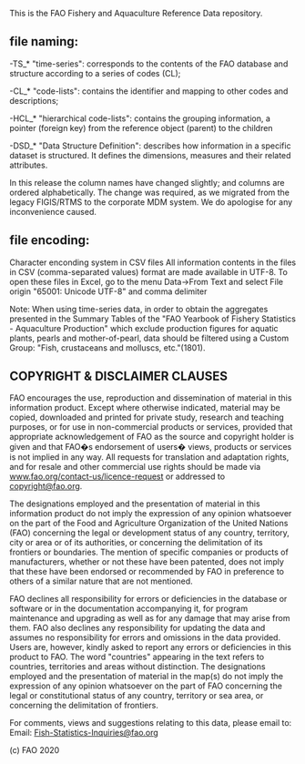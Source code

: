 This is the FAO Fishery and Aquaculture Reference Data repository.


file naming:
-------------
-TS_*  "time-series": corresponds to the contents of the FAO database and structure according to a series of codes (CL);

-CL_*  "code-lists": contains the identifier and mapping to other codes and descriptions; 

-HCL_*  "hierarchical code-lists": contains the grouping information, a pointer (foreign key) from the reference object (parent) to the children

-DSD_* "Data Structure Definition": describes how information in a specific dataset is structured. It defines the dimensions, measures and their related attributes. 

In this release the column names have changed slightly; and columns are ordered alphabetically. The change was required, as we migrated from the legacy FIGIS/RTMS to the corporate MDM system. 
We do apologise for any inconvenience caused.

file encoding:
-------------
Character enconding system in CSV files
All information contents in the files in CSV (comma-separated values) format are made available in UTF-8. 
To open these files in Excel, go to the menu
Data->From Text and select File origin "65001: Unicode UTF-8" and comma delimiter

Note: When using time-series data, in order to obtain the aggregates presented in the 
Summary Tables of the "FAO Yearbook of Fishery Statistics - Aquaculture Production" which exclude production figures 
for aquatic plants, pearls and mother-of-pearl, data should be filtered using a Custom Group:
"Fish, crustaceans and molluscs, etc."(1801).

COPYRIGHT & DISCLAIMER CLAUSES
---------------------
FAO encourages the use, reproduction and dissemination of material in this information product. Except where otherwise indicated, material may be copied, downloaded and printed for private study, research and teaching purposes, or for use in non-commercial products or services, provided that appropriate acknowledgement of FAO as the source and copyright holder is given and that FAO�s endorsement of users� views, products or services is not implied in any way.
All requests for translation and adaptation rights, and for resale and other commercial use rights should be made via www.fao.org/contact-us/licence-request or addressed to copyright@fao.org.

The designations employed and the presentation of material in this information product do not imply the expression of any opinion whatsoever on the part of the Food and Agriculture Organization of the United Nations (FAO) concerning the legal or development status of any country, territory, city or area or of its authorities, or concerning the delimitation of its frontiers or boundaries. The mention of specific companies or products of manufacturers, whether or not these have been patented, does not imply that these have been endorsed or recommended by FAO in preference to others of a similar nature that are not mentioned.

FAO declines all responsibility for errors or deficiencies in the database or software or in the documentation accompanying it, for program maintenance and upgrading as well as for any damage that may arise from them. FAO also declines any responsibility for updating the data and assumes no responsibility for errors and omissions in the data provided. Users are, however, kindly asked to report any errors or deficiencies in this product to FAO.
The word "countries" appearing in the text refers to countries, territories and areas without distinction. 
The designations employed and the presentation of material in the map(s) do not imply the expression of any opinion whatsoever on the part of FAO concerning the legal or constitutional status of any country, territory or sea area, or concerning the delimitation of frontiers.

For comments, views and suggestions relating to this data, please email to:
Email: Fish-Statistics-Inquiries@fao.org

(c) FAO 2020
